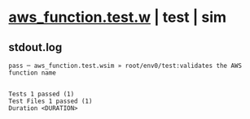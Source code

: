 # [aws_function.test.w](../../../../../../examples/tests/sdk_tests/function/aws_function.test.w) | test | sim

## stdout.log
```log
pass ─ aws_function.test.wsim » root/env0/test:validates the AWS function name
 
 
Tests 1 passed (1)
Test Files 1 passed (1)
Duration <DURATION>
```

